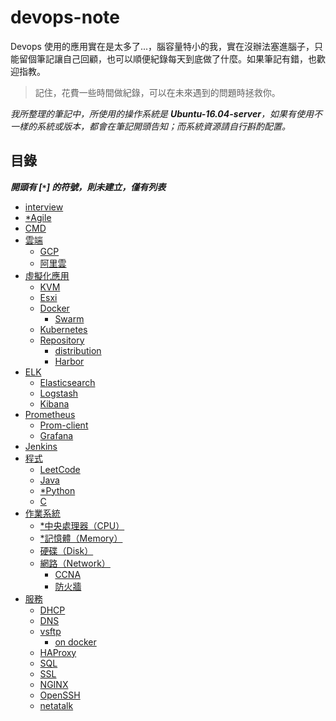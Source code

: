 # devops-note

Devops 使用的應用實在是太多了...，腦容量特小的我，實在沒辦法塞進腦子，只能留個筆記讓自己回顧，也可以順便紀錄每天到底做了什麼。如果筆記有錯，也歡迎指教。

>記住，花費一些時間做紀錄，可以在未來遇到的問題時拯救你。

*我所整理的筆記中，所使用的操作系統是 ***Ubuntu-16.04-server***，如果有使用不一樣的系統或版本，都會在筆記開頭告知；而系統資源請自行斟酌配置。*

## 目錄
***開頭有 [`*`] 的符號，則未建立，僅有列表***

- [interview](./interview)
- [*Agile]()
- [CMD](./cmd)
- [雲端](./cloud)
    - [GCP](./cloud/gcp)
    - [阿里雲](./cloud/aliyun)
- [虛擬化應用](./virtualization)
    - [KVM](./virtualization/kvm/)
    - [Esxi](./virtualization/esxi/)
    - [Docker](https://github.com/48763/docker-tutorial)
        - [Swarm](./virtualization/docker/swarm)
    - [Kubernetes](./virtualization/kubernetes)
    - [Repository](./virtualization/repository)
        - [distribution](./virtualization/repository/distribution)
        - [Harbor](./virtualization/repository/harbor)
- [ELK](./elk)
    - [Elasticsearch](./elk/elasticsearch)
    - [Logstash](./elk/logstash)
    - [Kibana](./elk/kibana)
- [Prometheus](https://github.com/48763/prometheus-monitor)
    - [Prom-client](https://github.com/48763/prom-client-ex)
    - [Grafana](https://github.com/48763/prometheus-monitor/grafana)
- [Jenkins](./Jenkins/#jenkins)
- [程式](./program)
    - [LeetCode](https://github.com/48763/Leetcode)
    - [Java](./program/java/)
    - [*Python]()
    - [C](./program/c/)
- [作業系統](./operating-system#作業系統)
    - [*中央處理器（CPU）](./operating-system/)
    - [*記憶體（Memory）](./operating-system/memory)
    - [硬碟（Disk）](./operating-system/disk)
    - [網路（Network）](./operating-system/network)
        - [CCNA](https://github.com/48763/CCNA)
        - [防火牆](./operating-system/network/firewall)
- [服務](./service)
    - [DHCP](./service/dhcp)
    - [DNS](./service/dns)
    - [vsftp](./service/vsftp/vsftp.md)
        - [on docker](https://github.com/48763/vsftpd-on-dodcker)
    - [HAProxy](./service/haproxy)
    - [SQL](./service/sql)
    - [SSL](./service/ssl)
    - [NGINX](./service/nginx)
    - [OpenSSH](./service/openssh)
    - [netatalk](https://github.com/48763/netatalk-on-docker)
